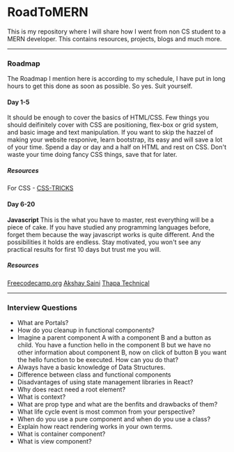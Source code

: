 # RoadToMERN
This is my repository where I will share how I went from non CS student to a MERN developer. This contains resources, projects, blogs and much more.

<hr>
<h3>Roadmap</h3>
The Roadmap I mention here is according to my schedule, I have put in long hours to get this done as soon as possible. So yes. Suit yourself.
<h4>Day 1-5</h4>
It should be enough to cover the basics of HTML/CSS. Few things you should deifinitely cover with CSS are positioning, flex-box or grid system, and basic image and text manipulation. If you want to skip the hazzel of making your website responive, learn bootstrap, its easy and will save a lot of your time. Spend a day or day and a half on HTML and rest on CSS. Don't waste your time doing fancy CSS things, save that for later.
<h5>Resources</h5>
For CSS - <a href="https://css-tricks.com/">CSS-TRICKS</a>
<h4>Day 6-20</h4>
<strong>Javascript</strong> This is the what you have to master, rest everything will be a piece of cake. If you have studied any programming languages before, forget them because the way javascript works is quite different. And the possibilities it holds are endless. Stay motivated, you won't see any practical results for first 10 days but trust me you will.
<h5>Resources</h5>
<a href="https://www.freecodecamp.org/">Freecodecamp.org</a>
<a href="https://www.youtube.com/watch?v=pN6jk0uUrD8&list=PLlasXeu85E9cQ32gLCvAvr9vNaUccPVNP">Akshay Saini</a>
<a href="https://www.youtube.com/watch?v=KGkiIBTq0y0">Thapa Technical</a>
<hr>
<h3>Interview Questions </h3>
<ul>
  <li>What are Portals?</li>
  <li>How do you cleanup in functional components?</li>
  <li>Imagine a parent component A with a component B and a button as child. You have a function hello in the component B but we have no other information about component B, now on click of button B you want the hello function to be executed. How can you do that? </li>
  <li>Always have a basic knowledge of Data Structures.</li>
  <li>Difference between class and functional components</li>
  <li>Disadvantages of using state management libraries in React? </li>
  <li>Why does react need a root element? </li>
  <li>What is context?</li>
  <li>What are prop type and what are the benfits and drawbacks of them?</li>
  <li>What life cycle event is most common from your perspective?</li>
  <li>When do you use a pure component and when do you use a class?</li>
  <li>Explain how react rendering works in your own terms.</li>
  <li>What is container component?</li>
  <li>What is view component?</li>
</ul>
